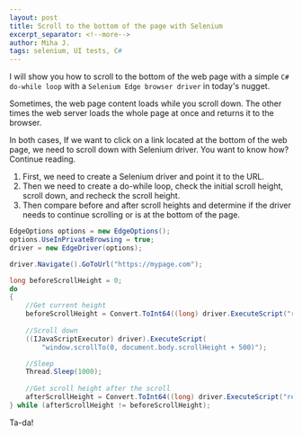 ```yaml
---
layout: post
title: Scroll to the bottom of the page with Selenium
excerpt_separator: <!--more-->
author: Miha J.
tags: selenium, UI tests, C#
---
```


I will show you how to scroll to the bottom of the web page with a simple `C# do-while loop` with a `Selenium Edge browser driver` in today's nugget.

Sometimes, the web page content loads while you scroll down. The other times the web server loads the whole page at once and returns it to the browser.

In both cases, If we want to click on a link located at the bottom of the web page, we need to scroll down with Selenium driver. You want to know how? Continue reading.

1. First, we need to create a Selenium driver and point it to the URL. 
2. Then we need to create a do-while loop, check the initial scroll height, scroll down, and recheck the scroll height.
3. Then compare before and after scroll heights and determine if the driver needs to continue scrolling or is at the bottom of the page.

```csharp
EdgeOptions options = new EdgeOptions();
options.UseInPrivateBrowsing = true;
driver = new EdgeDriver(options);

driver.Navigate().GoToUrl("https://mypage.com");

long beforeScrollHeight = 0;
do
{
    //Get current height
    beforeScrollHeight = Convert.ToInt64((long) driver.ExecuteScript("return document.body.scrollHeight"));
    
    //Scroll down
    ((IJavaScriptExecutor) driver).ExecuteScript(
        "window.scrollTo(0, document.body.scrollHeight + 500)");

    //Sleep
    Thread.Sleep(1000);
    
    //Get scroll height after the scroll
    afterScrollHeight = Convert.ToInt64((long) driver.ExecuteScript("return document.body.scrollHeight"));
} while (afterScrollHeight != beforeScrollHeight);
```

Ta-da!
